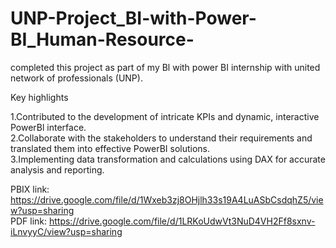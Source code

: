 # UNP-Project_BI-with-Power-BI_Human-Resource-

completed this project as part of my Bl with power BI internship with united network of professionals (UNP).

Key highlights

1.Contributed to the development of intricate KPIs and dynamic, interactive PowerBl interface.     
2.Collaborate with the stakeholders to understand their requirements and translated them into effective PowerBI solutions.    
3.Implementing data transformation and calculations using DAX for accurate analysis and reporting. 

PBIX link: https://drive.google.com/file/d/1Wxeb3zj8OHjlh33s19A4LuASbCsdqhZ5/view?usp=sharing    
PDF link: https://drive.google.com/file/d/1LRKoUdwVt3NuD4VH2Ff8sxnv-iLnvyyC/view?usp=sharing
